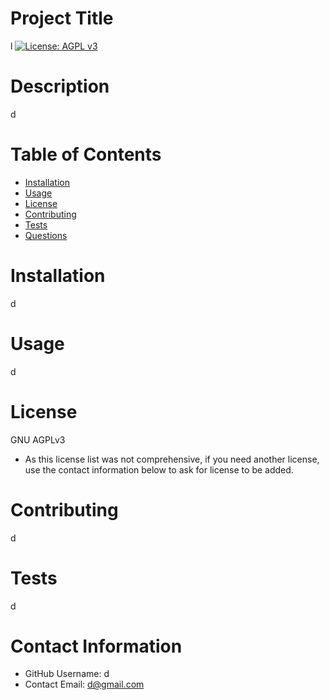 
# Project Title
l
[![License: AGPL v3](https://img.shields.io/badge/License-AGPL%20v3-blue.svg)](https://www.gnu.org/licenses/agpl-3.0)

# Description
d

# Table of Contents 
* [Installation](#-Installation)
* [Usage](#-Usage)
* [License](#-Installation)
* [Contributing](#-Contributing)
* [Tests](#-Tests)
* [Questions](#-Contact-Information)
    
# Installation
d

# Usage
d

# License 
GNU AGPLv3
* As this license list was not comprehensive, if you need another license, use the contact information below to ask for license to be added. 

# Contributing 
d

# Tests
d

# Contact Information 
* GitHub Username: d
* Contact Email: d@gmail.com

